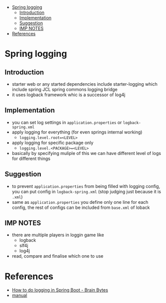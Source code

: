 - [Spring logging](#spring-logging)
  - [Introduction](#introduction)
  - [Implementation](#implementation)
  - [Suggestion](#suggestion)
  - [IMP NOTES](#imp-notes)
- [References](#references)

# Spring logging

## Introduction
- starter web or any started dependencies include starter-logging which include spring JCL spring commons logging bridge
- it uses logback framework whic is a successor of log4j

## Implementation
- you can set log settings in `application.properties` or `logback-spring.xml`
- apply logging for everything (for even springs internal working)
  - `logging.level.root=<LEVEL>`
- apply logging for specific package only
  - `logging.level.<PACKAGE>=<LEVEL>`
- basically by specifying muliple of this we can have different level of logs for different things

## Suggestion
- to prevent `application.properties` from being filled with logging config, you can put config in `logback-spring.xml` (stop judging just because it is `.xml`)
- same as `application.properties` you define only one line for each config, the rest of configs can be included from `base.xml` of loback

## IMP NOTES
- there are multiple players in loggin game like 
  - logback
  - slf4j
  - log4j
- read, compare and finalise which one to use

# References
- [How to do logging in Spring Boot - Brain Bytes
](https://youtu.be/lGrcZsw-hKQ)
- [manual](http://logback.qos.ch/manual/index.html)